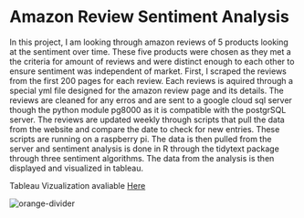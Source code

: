 # Amazon Review Sentiment Analysis

In this project, I am looking through amazon reviews of 5 products looking at the sentiment over time. These five products were chosen as they met a the criteria for amount of reviews and were distinct enough to each other to ensure sentiment was independent of market.
First, I scraped the reviews from the first 200 pages for each review. Each reviews is aquired through a special yml file designed for the amazon review page and its details. The reviews are cleaned for any erros and are sent to a google cloud sql server though the python module pg8000 as it is compatible with the postgrSQL server. The reviews are updated weekly through scripts that pull the data from the website and compare the date to check for new entries. These scripts are running on a raspberry pi. The data is then pulled from the server and sentiment analysis is done in R through the tidytext package through three sentiment algorithms. The data from the analysis is then displayed and visualized in tableau. 

Tableau Vizualization avaliable [Here](https://public.tableau.com/app/profile/naolkeb/viz/AMZN_review_sentiment/AmazonReviewSentiment)

![orange-divider](https://user-images.githubusercontent.com/7065401/92672455-187a5f80-f2ef-11ea-890c-40be9474f7b7.png)
